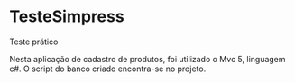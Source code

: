 # TesteSimpress
Teste prático

Nesta aplicação de cadastro de produtos, foi utilizado o Mvc 5, linguagem c#. O script do banco criado encontra-se no projeto.
